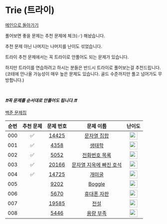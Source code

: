 # Trie (트라이)

[메인으로 돌아가기](https://github.com/tony9402/baekjoon)

풀어보면 좋을 문제는 추천 문제에 체크(✅) 해놨습니다.

추천 문제 아닌 나머지는 나머지를 난이도 섞었습니다.

트라이 추천 문제에서는 꼭 트라이로 안풀어도 되는 문제가 있습니다.

하지만 트라이를 연습하려고 하시는 분들은 반드시 트라이로 풀어보는걸 추천드립니다.
(코테에 안나올 가능성이 매우 높은 문제도 있습니다. 골드 수준까지만 풀고 넘어가도 무방합니다.)

<br>

***❗️❗️꼭 문제를 순서대로 안풀어도 됩니다.❗️❗️***

[백준 문제집](https://www.acmicpc.net/workbook/view/6785)

| 순번  | 추천 문제 |                                   문제 번호                                   |                                       문제 이름                                       |                                        난이도                                         |
|:---:|:-----:|:-------------------------------------------------------------------------:|:---------------------------------------------------------------------------------:|:----------------------------------------------------------------------------------:|
| 000 |   ✅   | <a href="https://www.acmicpc.net/problem/14425" target="_blank">14425</a> |    <a href="https://www.acmicpc.net/problem/14425" target="_blank">문자열 집합</a>     | <img height="25px" width="25px" src="https://static.solved.ac/tier_small/7.svg"/>  |
| 001 |   ✅   |  <a href="https://www.acmicpc.net/problem/4358" target="_blank">4358</a>  |      <a href="https://www.acmicpc.net/problem/4358" target="_blank">생태학</a>       | <img height="25px" width="25px" src="https://static.solved.ac/tier_small/9.svg"/>  |
| 002 |   ✅   |  <a href="https://www.acmicpc.net/problem/5052" target="_blank">5052</a>  |    <a href="https://www.acmicpc.net/problem/5052" target="_blank">전화번호 목록</a>     | <img height="25px" width="25px" src="https://static.solved.ac/tier_small/12.svg"/> |
| 003 |   ✅   | <a href="https://www.acmicpc.net/problem/20166" target="_blank">20166</a> | <a href="https://www.acmicpc.net/problem/20166" target="_blank">문자열 지옥에 빠진 호석</a> | <img height="25px" width="25px" src="https://static.solved.ac/tier_small/12.svg"/> |
| 004 |   ✅   | <a href="https://www.acmicpc.net/problem/14725" target="_blank">14725</a> |      <a href="https://www.acmicpc.net/problem/14725" target="_blank">개미굴</a>      | <img height="25px" width="25px" src="https://static.solved.ac/tier_small/13.svg"/> |
| 005 |       |  <a href="https://www.acmicpc.net/problem/9202" target="_blank">9202</a>  |     <a href="https://www.acmicpc.net/problem/9202" target="_blank">Boggle</a>     | <img height="25px" width="25px" src="https://static.solved.ac/tier_small/16.svg"/> |
| 006 |       |  <a href="https://www.acmicpc.net/problem/5670" target="_blank">5670</a>  |     <a href="https://www.acmicpc.net/problem/5670" target="_blank">휴대폰 자판</a>     | <img height="25px" width="25px" src="https://static.solved.ac/tier_small/17.svg"/> |
| 007 |       | <a href="https://www.acmicpc.net/problem/19585" target="_blank">19585</a> |      <a href="https://www.acmicpc.net/problem/19585" target="_blank">전설</a>       | <img height="25px" width="25px" src="https://static.solved.ac/tier_small/18.svg"/> |
| 008 |       |  <a href="https://www.acmicpc.net/problem/5446" target="_blank">5446</a>  |     <a href="https://www.acmicpc.net/problem/5446" target="_blank">용량 부족</a>      | <img height="25px" width="25px" src="https://static.solved.ac/tier_small/18.svg"/> |
